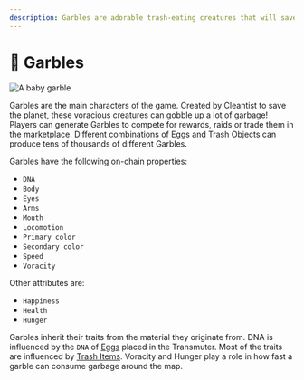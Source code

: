 ```yaml
---
description: Garbles are adorable trash-eating creatures that will save the planet!
---
```


# 🐹 Garbles

![A baby garble](<../.gitbook/assets/Garbles-OrganicCharacter-v2isoBaby copy (1).jpg>)

Garbles are the main characters of the game. Created by Cleantist to save the planet, these voracious creatures can gobble up a lot of garbage! Players can generate Garbles to compete for rewards, raids or trade them in the marketplace. Different combinations of Eggs and Trash Objects can produce tens of thousands of different Garbles.

Garbles have the following on-chain properties:

* `DNA` &#x20;
* `Body`
* `Eyes`
* `Arms`
* `Mouth`
* `Locomotion`
* `Primary color`
* `Secondary color`
* `Speed`
* `Voracity`

Other attributes are:

* `Happiness`
* `Health`
* `Hunger`

Garbles inherit their traits from the material they originate from. DNA is influenced by the `DNA` of  [Eggs](resources/consumable/eggs.md) placed in the Transmuter. Most of the traits are influenced by [Trash Items](resources/consumable/trash-items.md). Voracity and Hunger play a role in how fast a garble can consume garbage around the map.

